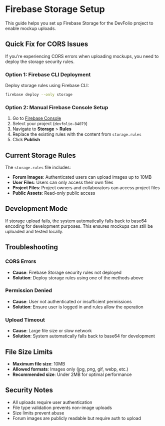 # Firebase Storage Setup

This guide helps you set up Firebase Storage for the DevFolio project to enable mockup uploads.

## Quick Fix for CORS Issues

If you're experiencing CORS errors when uploading mockups, you need to deploy the storage security rules.

### Option 1: Firebase CLI Deployment

Deploy storage rules using Firebase CLI:

```bash
firebase deploy --only storage
```

### Option 2: Manual Firebase Console Setup

1. Go to [Firebase Console](https://console.firebase.google.com/)
2. Select your project (`devfolio-84079`)
3. Navigate to **Storage** > **Rules**
4. Replace the existing rules with the content from `storage.rules`
5. Click **Publish**


## Current Storage Rules

The `storage.rules` file includes:

- **Forum Images**: Authenticated users can upload images up to 10MB
- **User Files**: Users can only access their own files  
- **Project Files**: Project owners and collaborators can access project files
- **Public Assets**: Read-only public access

## Development Mode

If storage upload fails, the system automatically falls back to base64 encoding for development purposes. This ensures mockups can still be uploaded and tested locally.

## Troubleshooting

### CORS Errors
- **Cause**: Firebase Storage security rules not deployed
- **Solution**: Deploy storage rules using one of the methods above

### Permission Denied
- **Cause**: User not authenticated or insufficient permissions
- **Solution**: Ensure user is logged in and rules allow the operation

### Upload Timeout
- **Cause**: Large file size or slow network
- **Solution**: System automatically falls back to base64 for development

## File Size Limits

- **Maximum file size**: 10MB
- **Allowed formats**: Images only (jpg, png, gif, webp, etc.)
- **Recommended size**: Under 2MB for optimal performance

## Security Notes

- All uploads require user authentication
- File type validation prevents non-image uploads
- Size limits prevent abuse
- Forum images are publicly readable but require auth to upload
